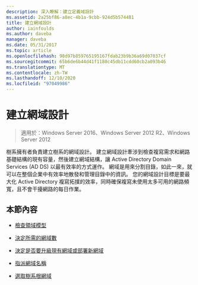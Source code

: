 ```yaml
---
description: 深入瞭解：建立定義域設計
ms.assetid: 2a25bf86-a8ec-4b1a-9cbb-924d5b574481
title: 建立網域設計
author: iainfoulds
ms.author: daveba
manager: daveba
ms.date: 05/31/2017
ms.topic: article
ms.openlocfilehash: 98d97b859765195167fdab23b9b36a69d07037cf
ms.sourcegitcommit: 65b6de6b44d41f1180c45db11cdd60cb2a093b46
ms.translationtype: MT
ms.contentlocale: zh-TW
ms.lasthandoff: 12/10/2020
ms.locfileid: "97049986"
---
```

# <a name="creating-a-domain-design"></a>建立網域設計

>適用於：Windows Server 2016、Windows Server 2012 R2、Windows Server 2012

樹系擁有者負責建立樹系的網域設計。 建立網域設計牽涉到檢查複寫需求和網路基礎結構的現有容量，然後建立網域結構，讓 Active Directory Domain Services (AD DS) 以最有效率的方式運作。 網域是用來分割目錄，如此一來，就可以在整個企業中有效率地散發和管理目錄中的資訊。 您的網域設計目標是要最大化 Active Directory 複寫拓撲的效率，同時確保複寫未使用太多可用的網路頻寬，且不會干擾網路的每日作業。

## <a name="in-this-section"></a>本節內容

-   [檢查領域模型](../../ad-ds/plan/Reviewing-the-Domain-Models.md)

-   [決定所需的網域數](../../ad-ds/plan/Determining-the-Number-of-Domains-Required.md)

-   [決定是否要升級現有網域或部署新網域](../../ad-ds/plan/Determining-Whether-to-Upgrade-Existing-Domains-or-Deploy-New-Domains.md)

-   [指派網域名稱](../../ad-ds/plan/Assigning-Domain-Names.md)

-   [選取樹系根網域](../../ad-ds/plan/Selecting-the-Forest-Root-Domain.md)




